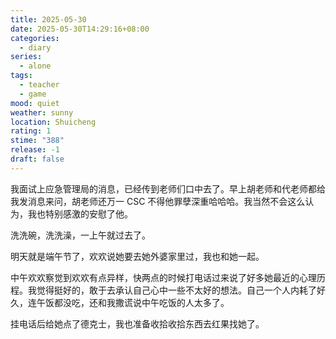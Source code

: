 ```yaml
---
title: 2025-05-30
date: 2025-05-30T14:29:16+08:00
categories:
  - diary
series:
  - alone
tags:
  - teacher
  - game
mood: quiet
weather: sunny
location: Shuicheng
rating: 1
stime: "388"
release: -1
draft: false
---
```

我面试上应急管理局的消息，已经传到老师们口中去了。早上胡老师和代老师都给我发消息来问，胡老师还万一 CSC 不得他罪孽深重哈哈哈。我当然不会这么认为，我也特别感激的安慰了他。

洗洗碗，洗洗澡，一上午就过去了。

明天就是端午节了，欢欢说她要去她外婆家里过，我也和她一起。

中午欢欢察觉到欢欢有点异样，快两点的时候打电话过来说了好多她最近的心理历程。我觉得挺好的，敢于去承认自己心中一些不太好的想法。自己一个人内耗了好久，连午饭都没吃，还和我撒谎说中午吃饭的人太多了。

挂电话后给她点了德克士，我也准备收拾收拾东西去红果找她了。 